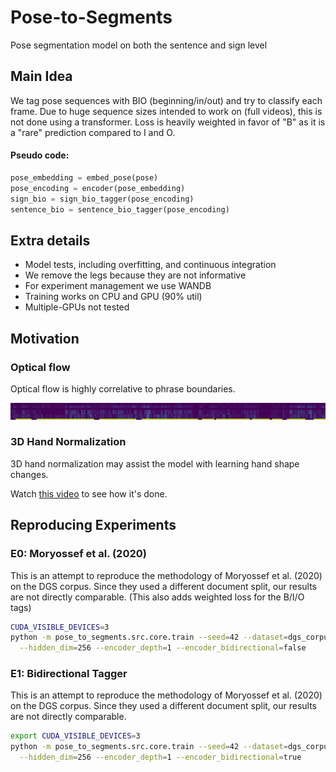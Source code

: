 # Pose-to-Segments

Pose segmentation model on both the sentence and sign level

## Main Idea

We tag pose sequences with BIO (beginning/in/out) and try to classify each frame. 
Due to huge sequence sizes intended to work on (full videos), this is not done using a transformer.
Loss is heavily weighted in favor of "B" as it is a "rare" prediction compared to I and O.



#### Pseudo code:

```python
pose_embedding = embed_pose(pose)
pose_encoding = encoder(pose_embedding)
sign_bio = sign_bio_tagger(pose_encoding)
sentence_bio = sentence_bio_tagger(pose_encoding)
```

## Extra details

- Model tests, including overfitting, and continuous integration
- We remove the legs because they are not informative
- For experiment management we use WANDB
- Training works on CPU and GPU (90% util)
- Multiple-GPUs not tested

## Motivation

### Optical flow 
Optical flow is highly correlative to phrase boundaries. 

![Optical flow](figures/optical_fow/optical_flow_sentence_example.png)

### 3D Hand Normalization
3D hand normalization may assist the model with learning hand shape changes.

Watch [this video](https://youtu.be/pCKRWSNIaNQ?t=191) to see how it's done.

## Reproducing Experiments



### E0: Moryossef et al. (2020)
This is an attempt to reproduce the methodology of Moryossef et al. (2020) on the DGS corpus.
Since they used a different document split, our results are not directly comparable.
(This also adds weighted loss for the B/I/O tags)
```bash
CUDA_VISIBLE_DEVICES=3
python -m pose_to_segments.src.core.train --seed=42 --dataset=dgs_corpus --pose=holistic --fps=25  \
  --hidden_dim=256 --encoder_depth=1 --encoder_bidirectional=false
```

### E1: Bidirectional Tagger
This is an attempt to reproduce the methodology of Moryossef et al. (2020) on the DGS corpus.
Since they used a different document split, our results are not directly comparable.
```bash
export CUDA_VISIBLE_DEVICES=3
python -m pose_to_segments.src.core.train --seed=42 --dataset=dgs_corpus --pose=holistic --fps=25  \
  --hidden_dim=256 --encoder_depth=1 --encoder_bidirectional=true
```
